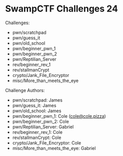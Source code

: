 # SwampCTF Challenges 24

Challenges:
- pwn/scratchpad
- pwn/guess_it
- pwn/old_school
- pwn/beginner_pwn_1
- pwn/beginner_pwn_2
- pwn/Reptilian_Server
- rev/beginner_rev_1
- rev/stallmanCrypt
- crypto/Jank_File_Encryptor
- misc/More_than_meets_the_eye

Challenge Authors:
- pwn/scratchpad: James
- pwn/guess_it: James
- pwn/old_school: James
- pwn/beginner_pwn_1: Cole (cole@cole.pizza)
- pwn/beginner_pwn_2: Cole
- pwn/Reptilian_Server: Gabriel
- rev/beginner_rev_1: Cole
- rev/stallmanCrypt: Cole
- crypto/Jank_File_Encryptor: Cole
- misc/More_than_meets_the_eye: Gabriel
